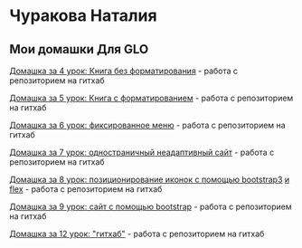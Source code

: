# Чуракова Наталия
## Мои домашки Для GLO

[Домашка за 4 урок: Книга без форматирования](https://churadey.github.io/lesson_3) - работа с репозиторием на гитхаб

[Домашка за 5 урок: Книга с форматированием](https://churadey.github.io/lesson_4) - работа с репозиторием на гитхаб

[Домашка за 6 урок: фиксированное меню](https://churadey.github.io/lesson_10) - работа с репозиторием на гитхаб

[Домашка за 7 урок: одностраничный неадаптивный сайт](https://churadey.github.io/lesson_7) - работа с репозиторием на гитхаб

[Домашка за 8 урок: позиционирование иконок с помощью bootstrap3](https://churadey.github.io/lesson_8) [и flex](https://churadey.github.io/lesson_8flex) - работа с репозиторием на гитхаб

[Домашка за 9 урок: сайт с помощью bootstrap](https://churadey.github.io/lesson_9) - работа с репозиторием на гитхаб

[Домашка за 12 урок: "гитхаб"](https://churadey.github.io/lesson_10) - работа с репозиторием на гитхаб
